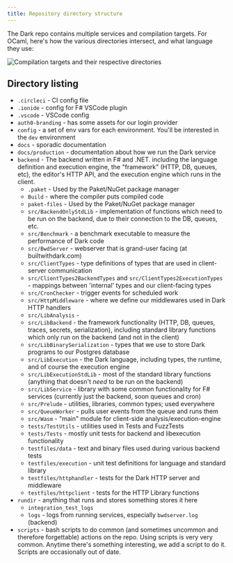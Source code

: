 ```yaml
---
title: Repository directory structure
---
```


The Dark repo contains multiple services and compilation targets. For OCaml,
here's how the various directories intersect, and what language they use:

![Compilation targets and their respective directories](/img/contributing/compilation-targets.png)

## Directory listing

- `.circleci` - CI config file
- `.ionide` - config for F# VSCode plugin
- `.vscode` - VSCode config
- `auth0-branding` - has some assets for our login provider
- `config` - a set of env vars for each environment. You'll be interested in the
  `dev` environment
- `docs` - sporadic documentation
- `docs/production` - documentation about how we run the Dark service
- `backend` - The backend written in F# and .NET. including the language
  definition and execution engine, the "framework" (HTTP, DB, queues, etc), the
  editor's HTTP API, and the execution engine which runs in the client.
  - `.paket` - Used by the Paket/NuGet package manager
  - `Build` - where the compiler puts compiled code
  - `paket-files` - Used by the Paket/NuGet package manager
  - `src/BackendOnlyStdLib` - implementation of functions which need to be run
    on the backend, due to their connection to the DB, queues, etc.
  - `src/Benchmark` - a benchmark executable to measure the performance of Dark
    code
  - `src/BwdServer` - webserver that is grand-user facing (at builtwithdark.com)
  - `src/ClientTypes` - type definitions of types that are used in client-server
    communication
  - `src/ClientTypes2BackendTypes` and `src/ClientTypes2ExecutionTypes` -
    mappings between 'internal' types and our client-facing types
  - `src/CronChecker` - trigger events for scheduled work
  - `src/HttpMiddleware` - where we define our middlewares used in Dark HTTP
    handlers
  - `src/LibAnalysis` -
  - `src/LibBackend` - the framework functionality (HTTP, DB, queues, traces,
    secrets, serialization), including standard library functions which only run
    on the backend (and not in the client)
  - `src/LibBinarySerialization` - types that we use to store Dark programs to
    our Postgres database
  - `src/LibExecution` - the Dark language, including types, the runtime, and of
    course the execution engine
  - `src/LibExecutionStdLib` - most of the standard library functions (anything
    that doesn't _need_ to be run on the backend)
  - `src/LibService` - library with some common functionality for F# services
    (currently just the backend, soon queues and cron)
  - `src/Prelude` - utilities, libraries, common types; used everywhere
  - `src/QueueWorker` - pulls user events from the queue and runs them
  - `src/Wasm` - "main" module for client-side analysis/execution-engine
  - `tests/TestUtils` - utilities used in Tests and FuzzTests
  - `tests/Tests` - mostly unit tests for backend and libexecution functionality
  - `testfiles/data` - text and binary files used during various backend tests
  - `testfiles/execution` - unit test definitions for language and standard
    library
  - `testfiles/httphandler` - tests for the Dark HTTP server and middleware
  - `testfiles/httpclient` - tests for the HTTP Library functions
- `rundir` - anything that runs and stores something stores it here
  - `integration_test_logs`
  - `logs` - logs from running services, especially `bwdserver.log` (backend)
- `scripts` - bash scripts to do common (and sometimes uncommon and therefore
  forgettable) actions on the repo. Using scripts is very very common. Anytime
  there's something interesting, we add a script to do it. Scripts are
  occasionally out of date.
